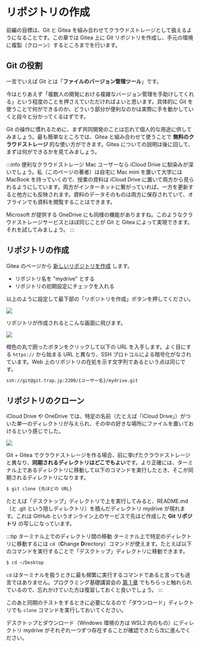 # リポジトリの作成

前編の目標は、Git と Gitea を組み合わせてクラウドストレージとして扱えるようになることです。この章では Gitea 上に Git リポジトリを作成し、手元の環境に複製（クローン）するところまでを行います。

## Git の役割

一言でいえば Git とは「**ファイルのバージョン管理ツール**」です。

今はとりあえず「複数人の開発における複雑なバージョン管理を手助けしてくれる」という程度のことを押さえていただければよいと思います。具体的に Git を使うことで何ができるのか、どういう部分が便利なのかは実際に手を動かしていくと段々と分かってくるはずです。

Git の操作に慣れるために、まず共同開発のことは忘れて個人的な用途に供してみましょう。最も簡単なところでは、Gitea と組み合わせて使うことで **無料のクラウドストレージ** 的な使い方ができます。Gitea についての説明は後に回して、まずは何ができるかを見てみましょう。

:::info 便利なクラウドストレージ
Mac ユーザーなら iCloud Drive に馴染みが深いでしょう。私（このページの著者）は自宅に Mac mini を置いて大学には MacBook を持っていくので、授業の資料は iCloud Drive に置いて両方から見られるようにしています。両方がインターネットに繋がっていれば、一方を更新すると他方にも反映されます。資料のデータそのものは両方に保存されていて、オフラインでも資料を閲覧することはできます。

Microsoft が提供する OneDrive にも同様の機能がありますね。このようなクラウドストレージサービスとほぼ同じことが Git と Gitea によって実現できます。それを試してみましょう。
:::

## リポジトリの作成

Gitea のページから [新しいリポジトリを作成](https://git-lecture.trap.jp/repo/create) します。

- リポジトリ名を "mydrive" とする
- リポジトリの初期設定にチェックを入れる

以上のように設定して最下部の「リポジトリを作成」ボタンを押してください。

![](https://md.trap.jp/uploads/upload_56c165c7bbf7b3894e1f42d953dad939.png)

リポジトリが作成されるとこんな画面に飛びます。

![](https://md.trap.jp/uploads/upload_b792362e59da0e3b0632dd4c8d1f022d.png)

橙色の丸で囲ったボタンをクリックして以下の URL を入手します。よく目にする `https://` から始まる URL と異なり、SSH プロトコルによる暗号化がなされています。Web 上のリポジトリの在処を示す文字列であるという点は同じです。

```txt
ssh://git@git.trap.jp:2200/{ユーザー名}/mydrive.git
```

## リポジトリのクローン

iCloud Drive や OneDrive では、特定の名前（たとえば「iCloud Drive」）がついた単一のディレクトリが与えられ、その中の好きな場所にファイルを置いておけるという感じでした。

![](https://md.trap.jp/uploads/upload_463a69fe38aad51ec9417420d5723876.png)


Git + Gitea でクラウドストレージを作る場合、前に挙げたクラウドストレージと異なり、**同期されるディレクトリはどこでもよい**です。より正確には、ターミナル上であるディレクトリに移動して以下のコマンドを実行したとき、そこが同期されるディレクトリになります。

```sh
$ git clone {先ほどの URL}
```

たとえば「デスクトップ」ディレクトリで上を実行してみると、README.md（と .git という隠しディレクトリ）を積んだディレクトリ mydrive が現れます。これは GitHub というオンライン上のサービスで先ほど作成した **Git リポジトリ** の写しになっています。

:::tip ターミナル上でのディレクトリ間の移動
ターミナル上で特定のディレクトリに移動するには `cd`（**C**hange **D**irectory）コマンドが使えます。たとえば以下のコマンドを実行することで「デスクトップ」ディレクトリに移動できます。
```sh
$ cd ~/Desktop
```
`cd` はターミナルを扱うときに最も頻繁に実行するコマンドであると言っても過言ではありません。プログラミング基礎講習会の [第 1 章](https://pg-basic.trap.show/text/chapter-1/terminal.html#_1-2-2-%E4%BD%9C%E6%A5%AD%E7%92%B0%E5%A2%83%E3%81%AE%E4%BD%9C%E6%88%90) でもちらっと触れられているので、忘れかけていた方は復習しておくと良いでしょう。
:::

このあと同期のテストをするときに必要になるので「ダウンロード」ディレクトリでも `clone` コマンドを実行しておいてください。

デスクトップとダウンロード（Windows 環境の方は WSL2 内のもの）にディレクトリ mydrive がそれぞれ一つずつ存在することが確認できたら次に進んでください。